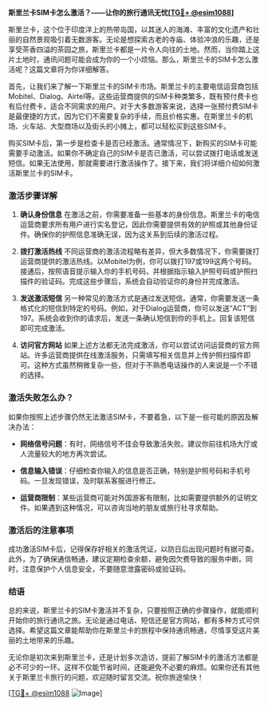 **斯里兰卡SIM卡怎么激活？——让你的旅行通讯无忧[[TG💪+ @esim1088](https://t.me/s/esim1088)]**

斯里兰卡，这个位于印度洋上的热带岛国，以其迷人的海滩、丰富的文化遗产和壮丽的自然景观吸引着无数游客。无论是想探索古老的寺庙、体验冲浪的乐趣，还是享受茶香四溢的茶园之旅，斯里兰卡都是一片令人向往的土地。然而，当你踏上这片土地时，通讯问题可能会成为你的一个小烦恼。那么，斯里兰卡的SIM卡怎么激活呢？这篇文章将为你详细解答。

首先，让我们来了解一下斯里兰卡的SIM卡市场。斯里兰卡的主要电信运营商包括Mobitel、Dialog、Airtel等。这些运营商提供的SIM卡种类繁多，既有预付费卡也有后付费卡，适合不同需求的用户。对于大多数游客来说，选择一张预付费SIM卡是最便捷的方式，因为它们不需要复杂的手续，而且价格实惠。在斯里兰卡的机场、火车站、大型商场以及街头的小摊上，都可以轻松买到这些SIM卡。

购买SIM卡后，第一步是检查卡是否已经激活。通常情况下，新购买的SIM卡可能需要手动激活。如果你不确定自己的SIM卡是否已激活，可以尝试拨打电话或发送短信。如果无法使用，那就需要进行激活操作了。接下来，我们将详细介绍如何激活斯里兰卡的SIM卡。

### **激活步骤详解**

1. **确认身份信息**
   在激活之前，你需要准备一些基本的身份信息。斯里兰卡的电信运营商要求所有用户进行实名登记，因此你需要提供有效的护照或其他身份证件。确保你的护照信息准确无误，因为这关系到后续的激活过程。

2. **拨打激活热线**
   不同运营商的激活流程略有差异，但大多数情况下，你需要拨打运营商提供的激活热线。以Mobitel为例，你可以拨打197或199这两个号码。接通后，按照语音提示输入你的手机号码，并根据指示输入护照号码或护照扫描件的验证码。完成这些步骤后，系统会自动验证你的身份并完成激活。

3. **发送激活短信**
   另一种常见的激活方式是通过发送短信。通常，你需要发送一条格式化的短信到特定的号码。例如，对于Dialog运营商，你可以发送“ACT”到197。系统会收到你的请求后，发送一条确认短信到你的手机上。回复该短信即可完成激活。

4. **访问官方网站**
   如果上述方法都无法完成激活，你可以尝试访问运营商的官方网站。许多运营商提供在线激活服务，只需填写相关信息并上传护照扫描件即可。这种方式虽然稍微复杂一些，但对于不熟悉电话操作的人来说是一个不错的选择。

### **激活失败怎么办？**

如果你按照上述步骤仍然无法激活SIM卡，不要着急，以下是一些可能的原因及解决办法：

- **网络信号问题**：有时，网络信号不佳会导致激活失败。建议你前往机场大厅或人流量较大的地方再次尝试。
  
- **信息输入错误**：仔细检查你输入的信息是否正确，特别是护照号码和手机号码。一旦发现错误，及时联系客服进行修正。

- **运营商限制**：某些运营商可能对外国游客有限制，比如需要提供额外的证明文件。如果遇到这种情况，可以咨询当地的朋友或旅行社寻求帮助。

### **激活后的注意事项**

成功激活SIM卡后，记得保存好相关的激活凭证，以防日后出现问题时有据可查。此外，为了确保通信畅通，建议定期检查余额，避免因欠费导致的服务中断。同时，注意保护个人信息安全，不要随意泄露密码或验证码。

### **结语**

总的来说，斯里兰卡的SIM卡激活并不复杂，只要按照正确的步骤操作，就能顺利开始你的旅行通讯之旅。无论是通过电话、短信还是官方网站，都有多种方式可供选择。希望这篇文章能帮助你在斯里兰卡的旅程中保持通讯畅通，尽情享受这片美丽的土地带来的乐趣。

无论你是初次来到斯里兰卡，还是计划多次造访，提前了解SIM卡的激活方法都是必不可少的一环。这样不仅能节省时间，还能避免不必要的麻烦。如果你还有其他关于斯里兰卡旅行的问题，欢迎随时留言交流。祝你旅途愉快！

[[TG💪+ @esim1088](https://t.me/s/esim1088) ![Image](https://i.postimg.cc/4NQfJmqS/Snipaste-2025-05-13-00-14-12.png)]
